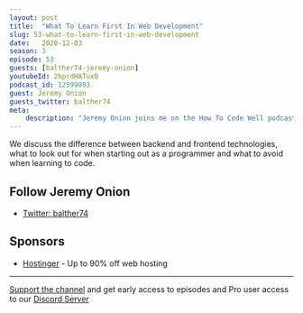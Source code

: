 ```yaml
---
layout: post
title:  "What To Learn First In Web Development"
slug: 53-what-to-learn-first-in-web-development
date:   2020-12-03
season: 3
episode: 53
guests: [balther74-jeremy-onion]
youtubeId: 2hprdHATuxQ
podcast_id: 12599093
guest: Jeremy Onion
guests_twitter: balther74
meta:
    description: "Jeremy Onion joins me on the How To Code Well podcast to talk what you should learn first in web development.!"
---
```

We discuss the difference between backend and frontend technologies, what to look out for when starting out as a programmer and what to avoid when learning to code.

## Follow Jeremy Onion
- [Twitter: balther74](https://twitter.com/balther74) 

## Sponsors 

- [Hostinger](http://hostinger.co.uk/peterfisher) - Up to 90% off web hosting
-------------------------------

[Support the channel](https://www.patreon.com/howToCodeWell) and get early access to episodes and Pro user access to our [Discord Server](https://howtocodewell.net/discord)
